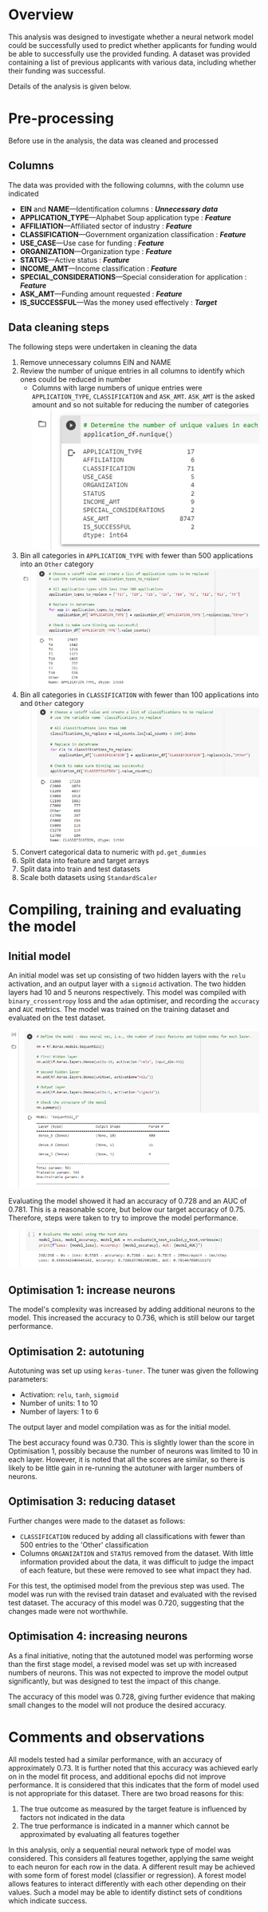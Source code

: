 # Overview

This analysis was designed to investigate whether a neural network model could be successfully used to predict whether applicants for funding would be able to successfully use the provided funding. A dataset was provided containing a list of previous applicants with various data, including whether their funding was successful.

Details of the analysis is given below.

# Pre-processing

Before use in the analysis, the data was cleaned and processed

## Columns

The data was provided with the following columns, with the column use indicated

* **EIN** and **NAME**—Identification columns : ***Unnecessary data***
* **APPLICATION_TYPE**—Alphabet Soup application type : ***Feature***
* **AFFILIATION**—Affiliated sector of industry : ***Feature***
* **CLASSIFICATION**—Government organization classification : ***Feature***
* **USE_CASE**—Use case for funding : ***Feature***
* **ORGANIZATION**—Organization type : ***Feature***
* **STATUS**—Active status : ***Feature***
* **INCOME_AMT**—Income classification : ***Feature***
* **SPECIAL_CONSIDERATIONS**—Special consideration for application : ***Feature***
* **ASK_AMT**—Funding amount requested : ***Feature***
* **IS_SUCCESSFUL**—Was the money used effectively : ***Target***

## Data cleaning steps

The following steps were undertaken in cleaning the data

1. Remove unnecessary columns EIN and NAME
2. Review the number of unique entries in all columns to identify which ones could be reduced in number
   - Columns with large numbers of unique entries were `APPLICATION_TYPE`, `CLASSIFICATION` and `ASK_AMT`. `ASK_AMT` is the asked amount and so not suitable for reducing the number of categories  ![Columns and categories](img/columns.png)
3. Bin all categories in `APPLICATION_TYPE` with fewer than 500 applications into an `Other` category  ![Application_type binning](img/application_type.png)
4. Bin all categories in `CLASSIFICATION` with fewer than 100 applications into and `Other` category  ![Classification binning](img/classification.png)
5. Convert categorical data to numeric with `pd.get_dummies`
6. Split data into feature and target arrays
7. Split data into train and test datasets
8. Scale both datasets using `StandardScaler`

# Compiling, training and evaluating the model

## Initial model

An initial model was set up consisting of two hidden layers with the `relu` activation, and an output layer with a `sigmoid` activation. The two hidden layers had 10 and 5 neurons respectively. This model was compiled with `binary_crossentropy` loss and the `adam` optimiser, and recording the `accuracy` and `AUC` metrics. The model was trained on the training dataset and evaluated on the test dataset.

![Initial model structure](img/initial_structure.png)

Evaluating the model showed it had an accuracy of 0.728 and an AUC of 0.781. This is a reasonable score, but below our target accuracy of 0.75. Therefore, steps were taken to try to improve the model performance.

![Initial model results](img/initial_results.png)

## Optimisation 1: increase neurons

The model's complexity was increased by adding additional neurons to the model. This increased the accuracy to 0.736, which is still below our target performance.

## Optimisation 2: autotuning

Autotuning was set up using `keras-tuner`. The tuner was given the following parameters:
- Activation: `relu`, `tanh`, `sigmoid`
- Number of units: 1 to 10
- Number of layers: 1 to 6

The output layer and model compilation was as for the initial model.

The best accuracy found was 0.730. This is slightly lower than the score in Optimisation 1, possibly because the number of neurons was limited to 10 in each layer. However, it is noted that all the scores are similar, so there is likely to be little gain in re-running the autotuner with larger numbers of neurons.

## Optimisation 3: reducing dataset

Further changes were made to the dataset as follows:

- `CLASSIFICATION` reduced by adding all classifications with fewer than 500 entries to the 'Other' classification
- Columns `ORGANIZATION` and `STATUS` removed from the dataset. With little information provided about the data, it was difficult to judge the impact of each feature, but these were removed to see what impact they had.

For this test, the optimised model from the previous step was used. The model was run with the revised train dataset and evaluated with the revised test dataset. The accuracy of this model was 0.720, suggesting that the changes made were not worthwhile.

## Optimisation 4: increasing neurons

As a final initiative, noting that the autotuned model was performing worse than the first stage model, a revised model was set up with increased numbers of neurons. This was not expected to improve the model output significantly, but was designed to test the impact of this change.

The accuracy of this model was 0.728, giving further evidence that making small changes to the model will not produce the desired accuracy.

# Comments and observations

All models tested had a similar performance, with an accuracy of approximately 0.73. It is further noted that this accuracy was achieved early on in the model fit process, and additional epochs did not improve performance. It is considered that this indicates that the form of model used is not appropriate for this dataset. There are two broad reasons for this:

1. The true outcome as measured by the target feature is influenced by factors not indicated in the data
2. The true performance is indicated in a manner which cannot be approximated by evaluating all features together

In this analysis, only a sequential neural network type of model was considered. This considers all features together, applying the same weight to each neuron for each row in the data. A different result may be achieved with some form of forest model (classifier or regression). A forest model allows features to interact differently with each other depending on their values. Such a model may be able to identify distinct sets of conditions which indicate success.


